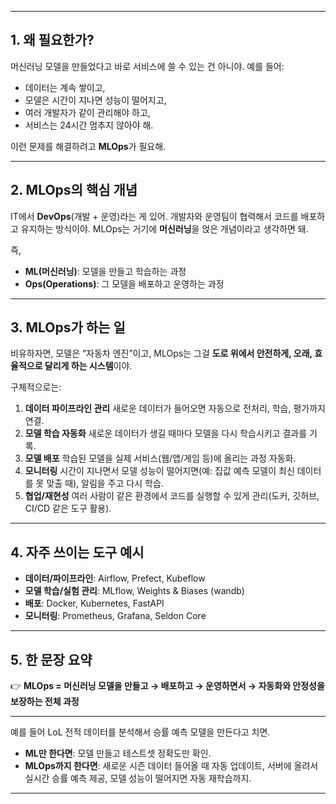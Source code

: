 
---

## 1. 왜 필요한가?

머신러닝 모델을 만들었다고 바로 서비스에 쓸 수 있는 건 아니야.
예를 들어:

* 데이터는 계속 쌓이고,
* 모델은 시간이 지나면 성능이 떨어지고,
* 여러 개발자가 같이 관리해야 하고,
* 서비스는 24시간 멈추지 않아야 해.

이런 문제를 해결하려고 **MLOps**가 필요해.

---

## 2. MLOps의 핵심 개념

IT에서 **DevOps**(개발 + 운영)라는 게 있어. 개발자와 운영팀이 협력해서 코드를 배포하고 유지하는 방식이야.
MLOps는 거기에 **머신러닝**을 얹은 개념이라고 생각하면 돼.

즉,

* **ML(머신러닝)**: 모델을 만들고 학습하는 과정
* **Ops(Operations)**: 그 모델을 배포하고 운영하는 과정

---

## 3. MLOps가 하는 일

비유하자면, 모델은 “자동차 엔진”이고, MLOps는 그걸 **도로 위에서 안전하게, 오래, 효율적으로 달리게 하는 시스템**이야.

구체적으로는:

1. **데이터 파이프라인 관리**
   새로운 데이터가 들어오면 자동으로 전처리, 학습, 평가까지 연결.
2. **모델 학습 자동화**
   새로운 데이터가 생길 때마다 모델을 다시 학습시키고 결과를 기록.
3. **모델 배포**
   학습된 모델을 실제 서비스(웹/앱/게임 등)에 올리는 과정 자동화.
4. **모니터링**
   시간이 지나면서 모델 성능이 떨어지면(예: 집값 예측 모델이 최신 데이터를 못 맞출 때), 알림을 주고 다시 학습.
5. **협업/재현성**
   여러 사람이 같은 환경에서 코드를 실행할 수 있게 관리(도커, 깃허브, CI/CD 같은 도구 활용).

---

## 4. 자주 쓰이는 도구 예시

* **데이터/파이프라인**: Airflow, Prefect, Kubeflow
* **모델 학습/실험 관리**: MLflow, Weights & Biases (wandb)
* **배포**: Docker, Kubernetes, FastAPI
* **모니터링**: Prometheus, Grafana, Seldon Core

---

## 5. 한 문장 요약

👉 **MLOps = 머신러닝 모델을 만들고 → 배포하고 → 운영하면서 → 자동화와 안정성을 보장하는 전체 과정**

---

 예를 들어 LoL 전적 데이터를 분석해서 승률 예측 모델을 만든다고 치면.

* **ML만 한다면**: 모델 만들고 테스트셋 정확도만 확인.
* **MLOps까지 한다면**: 새로운 시즌 데이터 들어올 때 자동 업데이트, 서버에 올려서 실시간 승률 예측 제공, 모델 성능이 떨어지면 자동 재학습까지.

---

